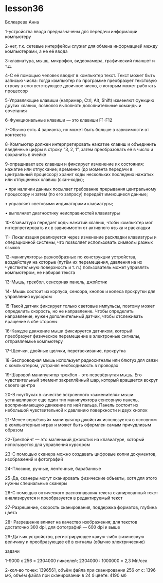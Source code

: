# lesson36
Болкарева Анна

1-устройства ввода предназначены для передачи информации компьютеру 

2-нет, т.к. сетевые интерфейсы служат для обмена информацией между компьютерами, а не её ввода

3-клавиатура, мышь, микрофон, видеокамера, графический планшет и т.д.

4-С её помощью человек вводит в компьютер текст. Текст может быть записью числа: тогда компьютер по программе преобразует текстовую строку в соответствующее двоичное число, с которым может работать процессор

5-Управляющие клавиши (например, Ctrl, Alt, Shift) изменяют функцию других клавиш, позволяя выполнять дополнительные команды и сочетания

6-Функциональные клавиши — это клавиши F1-F12

7-Обычно есть 4 варианта, но может быть больше в зависимости от контекста

8-Компьютер должен интерпретировать нажатие клавиш и объединить введённые цифры в строку "3, 2, 1", затем преобразовать её в число и сохранить в ячейке

9-опрашивает все клавиши и фиксирует изменение их состояния: нажатие или отпускание; временно (до момента передачи в центральный процессор) хранит коды нескольких последних нажатых или отпущенных клавиш (скан-коды); 

• при наличии данных посылает требование прерывания центральному процессору и затем (по его запросу) передаёт имеющиеся данные; 

• управляет световыми индикаторами клавиатуры;

• выполняет диагностику неисправностей клавиатуры

10-Клавиатура передает коды нажатий клавиш, чтобы компьютер мог интерпретировать их в зависимости от активного языка и раскладки

11- Локализация реализуется через изменение раскладки клавиатуры и операционной системы, что позволяет использовать символы разных языков

12-манипуляторы-разнообразные по конструкции устройства, воздействуя на которые (путём их перемещения, давления на их чувствительную поверхность и т. п.) пользователь может управлять компьютером, не набирая текста

13-Мышь, трекбол, сенсорная панель, джойстик

14- Мышь состоит из корпуса, сенсора, кнопок и колеса прокрутки для управления курсором

15-Такой датчик фиксирует только световые импульсы, поэтому может определить скорость, но не направление. Чтобы определить направление, нужен дополнительный датчик, чтобы отслеживать вращение в обе стороны

16-Каждое движение мыши фиксируется датчиком, который преобразует физическое перемещение в электронные сигналы, отправляемые компьютеру

17-Щелчки, двойные щелчки, перетаскивание, прокрутка

18-Беспроводная мышь использует радиосигналы или блютуз для связи с компьютером, устраняя необходимость в проводах

19-Шаровой манипулятор трекбол - это перевёрнутая мышь. Его чувствительный элемент закреплённый шар, который вращается вокруг своего центра

20-В ноутбуках в качестве встроенного «заменителя» мыши устанавливают еще один тип манипулятора сенсорную панель, воспринимающую движение по ней пальца. Панель состоит из небольшой чувствительной к давлению поверхности и двух кнопок

21-Менее серьёзный» манипулятор джойстик используется в основном в компьютерных играх и может быть оформлен самым причудливым образом

22-Трекпойнт — это маленький джойстик на клавиатуре, который используется для управления курсором

23-С помощью сканера можно создавать цифровые копии документов, изображений и фотографий

24-Плоские, ручные, ленточные, барабанные

25-Да, сканеры могут сканировать физические объекты, хотя для этого нужны специальные сканеры

26-С помощью оптического распознавания текста сканированный текст анализируется и преобразуется в редактируемый текст

27-Разрешение, скорость сканирования, поддержка форматов, глубина цвета

28- Разрешение влияет на качество изображения; для текстов достаточно 300 dpi, для фотографий — 600 dpi и выше

29-Датчик устройство, регистрирующее какую-либо физическую величину и преобразующее её в сигналы (обычно электрические)

задачи

1-9000 х 256 = 2304000 пикселей; 2304000 : 1000000 = 2,3 Мп/сек

2-кол-во точек: 1396561, объём файла при  сканировании 256 от с: 1396 мб, объём файла при  сканировании в 24 б цвете: 4190 мб
